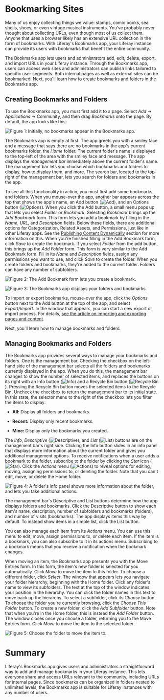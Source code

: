 # Bookmarking Sites

Many of us enjoy collecting things we value: stamps, comic books, sea shells,
shoes, or even vintage musical instruments. You've probably never thought about
collecting URLs, even though most of us collect them. Anyone that uses a browser
likely has an extensive URL collection in the form of bookmarks. With Liferay's
Bookmarks app, your Liferay instance can provide its users with bookmarks that
benefit the entire community. 

The Bookmarks app lets users and administrators add, edit, delete, export, and 
import URLs in your Liferay instance. Through the Bookmarks app, users can 
access web sites and administrators can publish links tailored to specific user 
segments. Both internal pages as well as external sites can be bookmarked. Next, 
you'll learn how to create bookmarks and folders in the Bookmarks app.

## Creating Bookmarks and Folders

To use the Bookmarks app, you must first add it to a page. Select *Add* &rarr;
*Applications* &rarr; Community, and then drag *Bookmarks* onto the page. By
default, the app looks like this:

![Figure 1: Initially, no bookmarks appear in the Bookmarks app.](../../../images/bookmarks-app-empty.png)

The Bookmarks app is empty at first. The app greets you with a smiley face and a
message that says there are no bookmarks in the app's current bookmarks folder,
the *Home* folder. The current folder's name is displayed to the top-left of the
area with the smiley face and message. The app displays the *management bar*
immediately above the current folder's name. The management bar lets you choose
which bookmarks and folders to display, how to display them, and more. The
search bar, located to the top-right of the management bar, lets you search for
folders and bookmarks in the app. 

To see all this functionality in action, you must first add some bookmarks and 
folders. When you mouse-over the app, another bar appears across the top that 
shows the app's name, an Add button 
(![Add](../../../images/icon-portlet-add-control.png)), and an Options button 
(![Options](../../../images/icon-app-options.png)). When 
you click the Add button, a small menu pops up that lets you select *Folder* or 
*Bookmark*. Selecting *Bookmark* brings up the *Add Bookmark* form. This form 
lets you add a bookmark by filling in the *Name*, *URL*, and *Description* 
fields. Below these fields, there are additional options for Categorization, 
Related Assets, and Permissions, just like in other Liferay apps. See the 
[Publishing Content Dynamically](/discover/portal/-/knowledge_base/7-0/publishing-content-dynamically) 
section for more information on this. When you're finished filling in the Add 
Bookmark form, click *Save* to create the bookmark. If you select *Folder* from 
the add button, this brings up the *Add Folder* form. This form is very similar 
to the Add Bookmark form. Fill in its *Name* and *Description* fields, assign 
any permissions you want to use, and click *Save* to create the folder. When you 
create folders and bookmarks, they're added to the current folder. Folders can 
have any number of subfolders. 

![Figure 2: The Add Bookmark form lets you create a bookmark.](../../../images/bookmarks-add-bookmark.png)

![Figure 3: The Bookmarks app displays your folders and bookmarks.](../../../images/bookmarks-all.png)

To import or export bookmarks, mouse-over the app, click the *Options* button 
next to the Add button at the top of the app, and select *Export/Import*. In the 
window that appears, you can start a new export or import process. For details, 
[see the article on importing and exporting pages and content](/discover/portal/-/knowledge_base/7-0/importing-exporting-pages-and-content). 

Next, you'll learn how to manage bookmarks and folders. 

## Managing Bookmarks and Folders

The Bookmarks app provides several ways to manage your bookmarks and folders. 
One is the management bar. Checking the checkbox on the left-hand side of the 
management bar selects all the folders and bookmarks currently displayed in the 
app. When you do this, the management bar changes to show the number of selected 
items, and replaces the buttons on its right with an Info button 
(![Info](../../../images/icon-information.png)) and a Recycle Bin button 
(![Recycle Bin](../../../images/icon-trash.png)). Pressing the Recycle Bin 
button moves the selected items to the Recycle Bin. Uncheck the checkbox to 
return the management bar to its initial state. In this state, the selector menu 
to the right of the checkbox lets you filter the items to display: 

- **All:** Display all folders and bookmarks. 

- **Recent:** Display only recent bookmarks. 

- **Mine:** Display only the bookmarks you created. 

The *Info*, *Descriptive* 
(![Descriptive](../../../images/icon-descriptive-style.png)), and *List* 
(![List](../../../images/icon-list-style.png)) buttons are on the management 
bar's right side. Clicking the Info button slides in an info panel that displays 
more information about the current folder and gives you additional management 
options. To receive notifications when a user adds a bookmark to the folder, 
subscribe to the folder by clicking the *Star* icon 
(![Star](../../../images/icon-star.png)). Click the *Actions* menu 
(![Actions](../../../images/icon-actions.png)) to reveal options for editing, 
moving, assigning permissions to, or deleting the folder. Note that you can't 
edit, move, or delete the Home folder. 

![Figure 4: A folder's info panel shows more information about the folder, and lets you take additional actions.](../../../images/bookmarks-info-panel.png)

The management bar's Descriptive and List buttons determine how the app displays 
folders and bookmarks. Click the Descriptive button to show each item's name, 
description, number of subfolders and bookmarks (folders), and number of visits 
(bookmarks). The app displays items this way by default. To instead show items 
in a simple list, click the List button. 

You can also manage each item from its *Actions* menu. You can use this menu to 
edit, move, assign permissions to, or delete each item. If the item is a 
bookmark, you can also subscribe to it in its actions menu. Subscribing to a 
bookmark means that you receive a notification when the bookmark changes. 

When moving an item, the Bookmarks app presents you with the Move Entries form. 
In this form, the item's new folder is selected for you automatically. Click 
*Move* to move the item to this folder. To choose a different folder, click 
*Select*. The window that appears lets you navigate your folder hierarchy, 
beginning with the Home folder. Click any folder's name to view its subfolders. 
The text at the top of the window indicates your position in the hierarchy. You 
can click the folder names in this text to move back up the hierarchy. To select 
a subfolder, click its *Choose* button. To choose the folder you're currently 
browsing, click the *Choose This Folder* button. To create a new folder, click 
the *Add Subfolder* button. Note that when you're in the Home folder, this is 
instead the *Add Folder* button. The window closes once you choose a folder, 
returning you to the Move Entries form. Click *Move* to move the item to the 
selected folder. 

![Figure 5: Choose the folder to move the item to.](../../../images/bookmarks-move-folder.png)

# Summary

Liferay's Bookmarks app gives users and administrators a straightforward way to 
add and manage bookmarks in your Liferay instance. This lets everyone share and 
access URLs relevant to the community, including URLs for internal pages. Since 
bookmarks can be organized in folders nested to unlimited levels, the Bookmarks 
app is suitable for Liferay instances with any number of users. 
